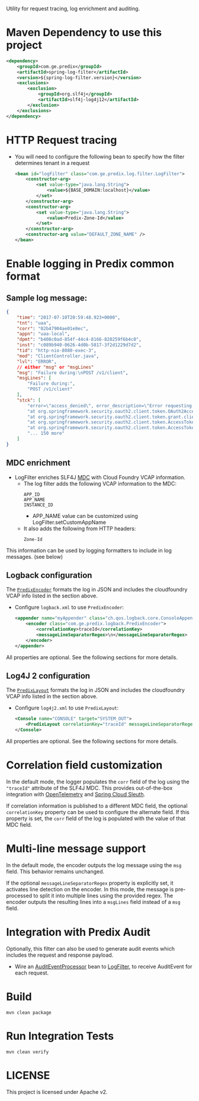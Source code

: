 Utility  for request tracing, log enrichment and auditing.

# Maven Dependency to use this project

```xml
<dependency>
    <groupId>com.ge.predix</groupId>
    <artifactId>spring-log-filter</artifactId>
    <version>${spring-log-filter.version}</version>
    <exclusions>
        <exclusion>
            <groupId>org.slf4j</groupId>
            <artifactId>slf4j-log4j12</artifactId>
        </exclusion>
    </exclusions>
</dependency>
```

# HTTP Request tracing

* You will need to configure the following bean to specify how the filter determines tenant in a request
  ```xml
  <bean id="logFilter" class="com.ge.predix.log.filter.LogFilter">
      <constructor-arg>
          <set value-type="java.lang.String">
              <value>${BASE_DOMAIN:localhost}</value>
          </set>
      </constructor-arg>
      <constructor-arg>
          <set value-type="java.lang.String">
              <value>Predix-Zone-Id</value>
          </set>
      </constructor-arg>
      <constructor-arg value="DEFAULT_ZONE_NAME" />
  </bean>
  ```

# Enable logging in Predix common format

## Sample log message:

```json
{
    "time": "2017-07-10T20:59:48.923+0000",
    "tnt": "uaa",
    "corr": "02b47904ae01e8ec",
    "appn": "uaa-local",
    "dpmt": "b408c0ad-854f-44c4-8166-820259f6b4c0",
    "inst": "c089b940-0626-4d0b-5817-3f2d1229d7d2",
    "tid": "http-nio-8080-exec-3",
    "mod": "ClientController.java",
    "lvl": "ERROR",
    // either "msg" or "msgLines"
    "msg": "Failure during:\nPOST /v1/client",
    "msgLines": [
        "Failure during:",
        "POST /v1/client"
    ],
    "stck": [
        "error=\"access_denied\", error_description=\"Error requesting access token.\"",
        "at org.springframework.security.oauth2.client.token.OAuth2AccessTokenSupport.retrieveToken(OAuth2AccessTokenSupport.java:145)",
        "at org.springframework.security.oauth2.client.token.grant.client.ClientCredentialsAccessTokenProvider.obtainAccessToken(ClientCredentialsAccessTokenProvider.java:44)",
        "at org.springframework.security.oauth2.client.token.AccessTokenProviderChain.obtainNewAccessTokenInternal(AccessTokenProviderChain.java:148)",
        "at org.springframework.security.oauth2.client.token.AccessTokenProviderChain.obtainAccessToken(AccessTokenProviderChain.java:121)",
        "... 150 more"
    ]
}
```

## MDC enrichment

* LogFilter enriches SLF4J [MDC](https://logback.qos.ch/manual/mdc.html) with Cloud Foundry VCAP information.
   * The log filter adds the following VCAP information to the MDC:
      ```
      APP_ID
      APP_NAME
      INSTANCE_ID
      ```
      * APP_NAME value can be customized using LogFilter.setCustomAppName
    * It also adds the following from HTTP headers:
      ```
      Zone-Id
      ```

This information can be used by logging formatters to include in log messages. (see below)

## Logback configuration

The [`PredixEncoder`](src/main/java/com/ge/predix/logback/PredixEncoder.java) formats the log in JSON and includes the cloudfoundry VCAP info listed in the section above.

* Configure `logback.xml` to use `PredixEncoder`:
  ```xml
  <appender name="myAppender" class="ch.qos.logback.core.ConsoleAppender">
      <encoder class="com.ge.predix.logback.PredixEncoder">
          <correlationKey>traceId</correlationKey>
          <messageLineSeparatorRegex>\n</messageLineSeparatorRegex>
      </encoder>
  </appender>
  ```

All properties are optional. See the following sections for more details.

## Log4J 2 configuration

The [`PredixLayout`](src/main/java/com/ge/predix/log4j2/PredixLayout.java) formats the log in JSON and includes the cloudfoundry VCAP info listed in the section above.

* Configure `log4j2.xml` to use `PredixLayout`:
  ```xml
  <Console name="CONSOLE" target="SYSTEM_OUT">
      <PredixLayout correlationKey="traceId" messageLineSeparatorRegex="\n" />
  </Console>
  ```

All properties are optional. See the following sections for more details.

# Correlation field customization

In the default mode, the logger populates the `corr` field of the log using the `"traceId"` attribute of the SLF4J MDC.
This provides out-of-the-box integration with [OpenTelemetry](https://opentelemetry.io) and [Spring Cloud Sleuth](https://docs.spring.io/spring-cloud-sleuth/docs/current/reference/html/project-features.html#features-log-integration).

If correlation information is published to a different MDC field, the optional `correlationKey` property can be used to configure
the alternate field. If this property is set, the `corr` field of the log is populated with the value of that MDC field.

# Multi-line message support

In the default mode, the encoder outputs the log message using the `msg` field. This behavior remains unchanged.

If the optional `messageLineSeparatorRegex` property is explicitly set, it activates line detection on the encoder.
In this mode, the message is pre-processed to split it into multiple lines using the provided regex. The encoder outputs
the resulting lines into a `msgLines` field instead of a `msg` field.

# Integration with Predix Audit

Optionally, this filter can also be used to generate audit events which includes the request and response payload.

  * Wire an [AuditEventProcessor](src/main/java/com/ge/predix/audit/AuditEventProcessor.java) bean to 
[LogFilter](src/main/java/com/ge/predix/log/filter/LogFilter.java), to receive AuditEvent for each request.

# Build

```
mvn clean package
```

# Run Integration Tests

```
mvn clean verify
```

# LICENSE

This project is licensed under Apache v2.
